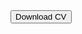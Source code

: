 <!DOCTYPE html>
<html lang="en">
<body>

<a href="path_to_your_cv/CV.pdf" download="YourName_CV.pdf">
    <button class="download-btn">Download CV</button>
</a>

</body>
</html>
